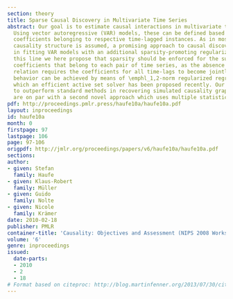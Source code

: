 ```yaml
---
section: theory
title: Sparse Causal Discovery in Multivariate Time Series
abstract: Our goal is to estimate causal interactions in multivariate time series.
  Using vector autoregressive (VAR) models, these can be defined based on non-vanishing
  coefficients belonging to respective time-lagged instances. As in most cases a parsimonious
  causality structure is assumed, a promising approach to causal discovery consists
  in fitting VAR models with an additional sparsity-promoting regularization. Along
  this line we here propose that sparsity should be enforced for the subgroups of
  coefficients that belong to each pair of time series, as the absence of a causal
  relation requires the coefficients for all time-lags to become jointly zero. Such
  behavior can be achieved by means of \emphl_1,2-norm regularized regression, for
  which an efficient active set solver has been proposed recently. Our method is shown
  to outperform standard methods in recovering simulated causality graphs. The results
  are on par with a second novel approach which uses multiple statistical testing.
pdf: http://proceedings.pmlr.press/haufe10a/haufe10a.pdf
layout: inproceedings
id: haufe10a
month: 0
firstpage: 97
lastpage: 106
page: 97-106
origpdf: http://jmlr.org/proceedings/papers/v6/haufe10a/haufe10a.pdf
sections: 
author:
- given: Stefan
  family: Haufe
- given: Klaus-Robert
  family: Müller
- given: Guido
  family: Nolte
- given: Nicole
  family: Krämer
date: 2010-02-18
publisher: PMLR
container-title: 'Causality: Objectives and Assessment (NIPS 2008 Workshop)'
volume: '6'
genre: inproceedings
issued:
  date-parts:
  - 2010
  - 2
  - 18
# Format based on citeproc: http://blog.martinfenner.org/2013/07/30/citeproc-yaml-for-bibliographies/
---
```

